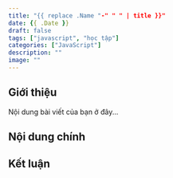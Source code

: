 ```yaml
---
title: "{{ replace .Name "-" " " | title }}"
date: {{ .Date }}
draft: false
tags: ["javascript", "học tập"]
categories: ["JavaScript"]
description: ""
image: ""
---
```


## Giới thiệu

Nội dung bài viết của bạn ở đây...

## Nội dung chính

## Kết luận
